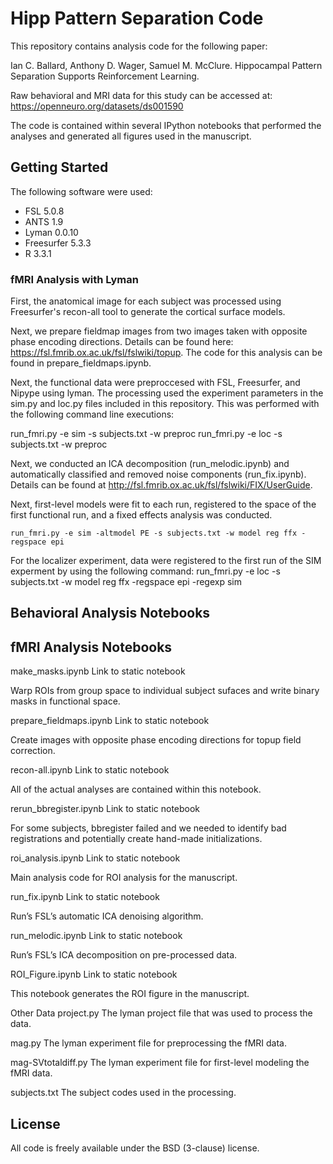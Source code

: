 # Hipp Pattern Separation Code

This repository contains analysis code for the following paper:

Ian C. Ballard, Anthony D. Wager, Samuel M. McClure. Hippocampal Pattern Separation Supports Reinforcement Learning.

Raw behavioral and MRI data for this study can be accessed at: https://openneuro.org/datasets/ds001590

The code is contained within several IPython notebooks that performed the analyses and generated all figures used in the manuscript.

## Getting Started

The following software were used:
* FSL 5.0.8
* ANTS 1.9
* Lyman 0.0.10
* Freesurfer 5.3.3
* R 3.3.1

### fMRI Analysis with Lyman
First, the anatomical image for each subject was processed using Freesurfer's recon-all tool to generate the cortical surface models. 

Next, we prepare fieldmap images from two images taken with opposite phase encoding directions. Details can be found here: https://fsl.fmrib.ox.ac.uk/fsl/fslwiki/topup. The code for this analysis can be found in prepare_fieldmaps.ipynb.

Next, the functional data were preproccesed with FSL, Freesurfer, and Nipype using lyman. The processing used the experiment parameters in the sim.py and loc.py files included in this repository. This was performed with the following command line executions:

run_fmri.py -e sim -s subjects.txt -w preproc
run_fmri.py -e loc -s subjects.txt -w preproc

Next, we conducted an ICA decomposition (run_melodic.ipynb) and automatically classified and removed noise components (run_fix.ipynb). Details can be found at http://fsl.fmrib.ox.ac.uk/fsl/fslwiki/FIX/UserGuide.

Next, first-level models were fit to each run, registered to the space of the first functional run, and a fixed effects analysis was conducted.

```
run_fmri.py -e sim -altmodel PE -s subjects.txt -w model reg ffx -regspace epi
```

For the localizer experiment, data were registered to the first run of the SIM experment by using the following command:
run_fmri.py -e loc -s subjects.txt -w model reg ffx -regspace epi -regexp sim

## Behavioral Analysis Notebooks


## fMRI Analysis Notebooks

make_masks.ipynb
Link to static notebook

Warp ROIs from group space to individual subject sufaces and write binary masks in functional space.

prepare_fieldmaps.ipynb
Link to static notebook

Create images with opposite phase encoding directions for topup field correction.

recon-all.ipynb
Link to static notebook

All of the actual analyses are contained within this notebook.

rerun_bbregister.ipynb
Link to static notebook

For some subjects, bbregister failed and we needed to identify bad registrations and potentially create hand-made initializations.

roi_analysis.ipynb
Link to static notebook

Main analysis code for ROI analysis for the manuscript.

run_fix.ipynb
Link to static notebook

Run’s FSL’s automatic ICA denoising algorithm.

run_melodic.ipynb
Link to static notebook

Run’s FSL’s ICA decomposition on pre-processed data.

ROI_Figure.ipynb
Link to static notebook

This notebook generates the ROI figure in the manuscript.


Other Data
project.py
The lyman project file that was used to process the data.

mag.py
The lyman experiment file for preprocessing the fMRI data.

mag-SVtotaldiff.py
The lyman experiment file for first-level modeling the fMRI data.

subjects.txt
The subject codes used in the processing.

## License

All code is freely available under the BSD (3-clause) license.



